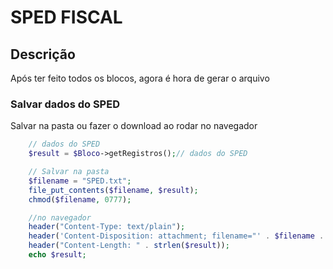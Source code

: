 #  SPED FISCAL

## Descrição
Após ter feito todos os blocos, agora é hora de gerar o arquivo<br>


### Salvar dados do SPED
Salvar na pasta ou fazer o download ao rodar no navegador

```php
    // dados do SPED
    $result = $Bloco->getRegistros();// dados do SPED

    // Salvar na pasta
    $filename = "SPED.txt";
    file_put_contents($filename, $result);
    chmod($filename, 0777);

    //no navegador
    header("Content-Type: text/plain");
    header('Content-Disposition: attachment; filename="' . $filename . '"');
    header("Content-Length: " . strlen($result));
    echo $result;
```